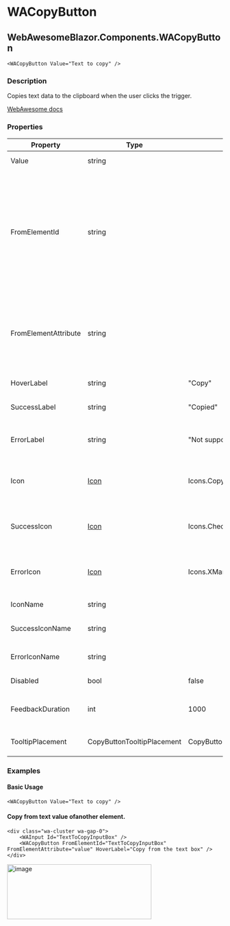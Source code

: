 # WACopyButton
## WebAwesomeBlazor.Components.WACopyButton

```HTML+Razor
<WACopyButton Value="Text to copy" />
```

### Description
Copies text data to the clipboard when the user clicks the trigger.

[WebAwesome docs](https://webawesome.com/docs/components/copy-button/)

### Properties
| Property | Type   | Default | Description                              |
|----------|--------|---------|------------------------------------------|
| Value    | string |  | The text value to copy.                     |
| FromElementId | string |  | An id that references an element in the same document from which data will be copied. If both this and value are present, this value will take precedence. <br /> By default, the target element's textContent will be copied. Specify an alternate attribute using FromElementAttribute. |
| FromElementAttribute | string |  | The attribute name of the element referenced by FromElementId from which to copy data. If not specified, the target element's textContent will be copied. |
| HoverLabel | string | "Copy" | A custom label to show in the tooltip. |
| SuccessLabel | string | "Copied" | A custom label to show in the tooltip after copying. |
| ErrorLabel | string | "Not supported" | A custom label to show in the tooltip when a copy error occurs. |
| Icon | [Icon](/docs/IconClass.md) | Icons.Copy | The icon to show in the default copy state. Defaults to FontAwesome copy icon. |
| SuccessIcon | [Icon](/docs/IconClass.md) | Icons.Check | The icon to show when the content is copied. Defaults to FontAwesome check icon. |
| ErrorIcon | [Icon](/docs/IconClass.md) | Icons.XMark | The icon to show when a copy error occurs. Defaults to FontAwesome xmark icon. |
| IconName | string |  | The icon to show in the default copy state. |
| SuccessIconName | string | | The icon to show when the content is copied. |
| ErrorIconName | string |   | The icon to show when a copy error occurs  |
| Disabled | bool  | false  | Disables the copy button.  |
| FeedbackDuration  | int  | 1000 | The length of time to show feedback before restoring the default trigger.  |
| TooltipPlacement  | CopyButtonTooltipPlacement  |  CopyButtonTooltipPlacement.Top | The preferred placement of the tooltip.  |


### Examples

#### Basic Usage
```HTML+Razor
<WACopyButton Value="Text to copy" />
```

#### Copy from text value ofanother element.
```HTML+Razor
<div class="wa-cluster wa-gap-0">
    <WAInput Id="TextToCopyInputBox" />
    <WACopyButton FromElementId="TextToCopyInputBox" FromElementAttribute="value" HoverLabel="Copy from the text box" />
</div>
```
<img width="337" height="128" alt="image" src="https://github.com/user-attachments/assets/1c4b645e-ffc1-4a97-af82-6f4bd29d2a48" />
